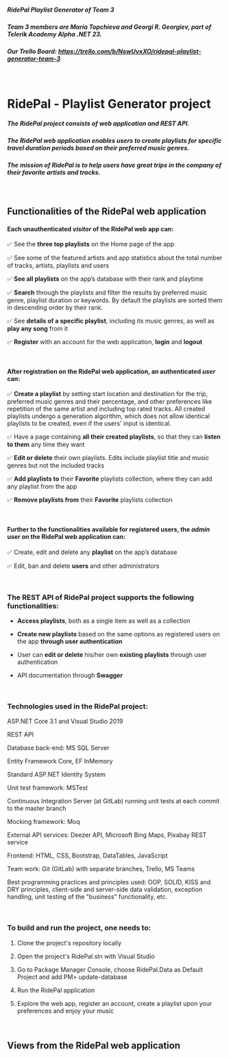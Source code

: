 ##### RidePal Playlist Generator of Team 3

##### Team 3 members are Maria Topchieva and Georgi R. Georgiev, part of Telerik Academy Alpha .NET 23.

##### Our Trello Board: https://trello.com/b/NswUvxXO/ridepal-playlist-generator-team-3

<br />

# **RidePal - Playlist Generator project**

##### **The RidePal project consists of web application and REST API.**
##### **The RidePal web application enables users to create playlists for specific travel duration periods based on their preferred music genres.**
##### **The _mission_ of RidePal is to help users have great trips in the company of their favorite artists and tracks.** 

<br />

## **Functionalities of the RidePal web application**

#### **Each unauthenticated _visitor_ of the RidePal web app can**:

✅ See the **three top playlists** on the Home page of the app 

✅ See some of the featured artists and app statistics about the total number of tracks, artists, playlists and users

✅ **See all playlists** on the app’s database with their rank and playtime

✅ **Search** through the playlists and filter the results by preferred music genre, playlist duration or keywords. By default the playlists are sorted them in descending order by their rank.

✅ See **details of a specific playlist**, including its music genres, as well as **play any song** from it

✅ **Register** with an account for the web application, **login** and **logout**

<br />

#### **After registration on the RidePal web application, an authenticated _user_ can**:

✅ **Create a playlist** by setting start location and destination for the trip, preferred music genres and their percentage, and other preferences like repetition of the same artist and including top rated tracks. All created playlists undergo a generation algorithm, which does not allow identical playlists to be created, even if the users' input is identical.

✅ Have a page containing **all their created playlists**, so that they can **listen to them** any time they want

✅ **Edit or delete** their own playlists. Edits include playlist title and music genres but not the included tracks

✅ **Add playlists to** their **Favorite** playlists collection, where they can add any playlist from the app

✅ **Remove playlists from** their **Favorite** playlists collection

<br />

#### **Further to the functionalities available for registered users, the _admin_ user on the RidePal web application can**:

✅ Create, edit and delete any **playlist** on the app’s database

✅ Edit, ban and delete **users** and other administrators

<br />

### The **REST API** of RidePal project supports the following functionalities:

- **Access playlists**, both as a single item as well as a collection

- **Create new playlists** based on the same options as registered users on the app **through user authentication**

- User can **edit or delete** his/her own **existing playlists** through user authentication

- API documentation through **Swagger**

<br />

### **Technologies used in the RidePal project**:

ASP.NET Core 3.1 and Visual Studio 2019

REST API

Database back-end: MS SQL Server

Entity Framework Core, EF InMemory

Standard ASP.NET Identity System

Unit test framework: MSTest

Continuous Integration Server (at GitLab) running unit tests at each commit to the master branch

Mocking framework: Moq

External API services: Deezer API, Microsoft Bing Maps, Pixabay REST service

Frontend: HTML, CSS, Bootstrap, DataTables, JavaScript

Team work: Git (GitLab) with separate branches, Trello, MS Teams

Best programming practices and principles used: OOP, SOLID, KISS and DRY principles, client-side and server-side data validation, exception handling, unit testing of the "business" functionality, etc.

<br />

### **To build and run the project, one needs to:**

1. Clone the project's repository locally

2. Open the project's RidePal.sln with Visual Studio

3. Go to Package Manager Console, choose RidePal.Data as Default Project and add PM> update-database

4. Run the RidePal application

5. Explore the web app, register an account, create a playlist upon your preferences and enjoy your music

<br />

## Views from the RidePal web application